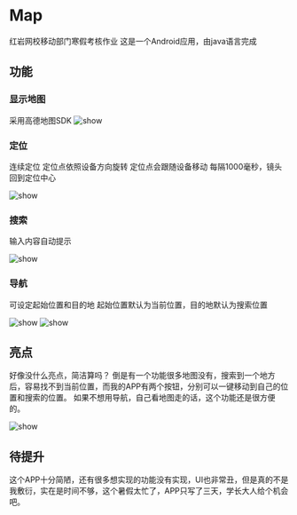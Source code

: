 # Map
红岩网校移动部门寒假考核作业
这是一个Android应用，由java语言完成
## 功能
### 显示地图
采用高德地图SDK
<img src = "https://media.giphy.com/media/sQkNUtPhdLTfGYr5FB/giphy.gif" alt = "show"/>

### 定位
连续定位
定位点依照设备方向旋转
定位点会跟随设备移动
每隔1000毫秒，镜头回到定位中心

<img src = "https://media.giphy.com/media/UF0TDuLqqEcmAClN0u/giphy.gif" alt = "show"/>

### 搜索
输入内容自动提示

<img src = "https://media.giphy.com/media/ZXPdpmcoZcLLFU33Rx/giphy.gif" alt = "show"/>

### 导航
可设定起始位置和目的地
起始位置默认为当前位置，目的地默认为搜索位置

<img src = "https://media.giphy.com/media/PXVdNjSGf0Le0nalxp/giphy.gif" alt = "show"/>

<img src = "https://media.giphy.com/media/vvpCjJvDUS6WRMMka7/giphy.gif" alt = "show"/>



## 亮点      
好像没什么亮点，简洁算吗？
倒是有一个功能很多地图没有，搜索到一个地方后，容易找不到当前位置，而我的APP有两个按钮，分别可以一键移动到自己的位置和搜索的位置。
如果不想用导航，自己看地图走的话，这个功能还是很方便的。

<img src = "https://media.giphy.com/media/sqAy5tDQX4C76LELwj/giphy.gif" alt = "show"/>

## 待提升
这个APP十分简陋，还有很多想实现的功能没有实现，UI也非常丑，但是真的不是我敷衍，实在是时间不够，这个暑假太忙了，APP只写了三天，学长大人给个机会吧。

